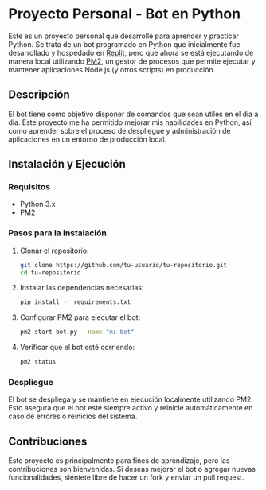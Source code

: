 # Proyecto Personal - Bot en Python

Este es un proyecto personal que desarrollé para aprender y practicar Python. Se trata de un bot programado en Python que inicialmente fue desarrollado y hospedado en [Replit](https://replit.com/), pero que ahora se está ejecutando de manera local utilizando [PM2](https://pm2.keymetrics.io/), un gestor de procesos que permite ejecutar y mantener aplicaciones Node.js (y otros scripts) en producción.

## Descripción

El bot tiene como objetivo disponer de comandos que sean utiles en el dia a dia. Este proyecto me ha permitido mejorar mis habilidades en Python, así como aprender sobre el proceso de despliegue y administración de aplicaciones en un entorno de producción local.

## Instalación y Ejecución

### Requisitos

- Python 3.x
- PM2

### Pasos para la instalación

1. Clonar el repositorio:
    ```bash
    git clone https://github.com/tu-usuario/tu-repositorio.git
    cd tu-repositorio
    ```

2. Instalar las dependencias necesarias:
    ```bash
    pip install -r requirements.txt
    ```

3. Configurar PM2 para ejecutar el bot:
    ```bash
    pm2 start bot.py --name "mi-bot"
    ```

4. Verificar que el bot esté corriendo:
    ```bash
    pm2 status
    ```

### Despliegue

El bot se despliega y se mantiene en ejecución localmente utilizando PM2. Esto asegura que el bot esté siempre activo y reinicie automáticamente en caso de errores o reinicios del sistema.

## Contribuciones

Este proyecto es principalmente para fines de aprendizaje, pero las contribuciones son bienvenidas. Si deseas mejorar el bot o agregar nuevas funcionalidades, siéntete libre de hacer un fork y enviar un pull request.


